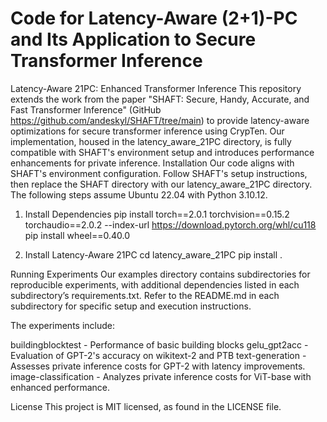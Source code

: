 # Code for Latency-Aware (2+1)-PC and Its Application to Secure Transformer Inference
Latency-Aware 21PC: Enhanced Transformer Inference
This repository extends the work from the paper "SHAFT: Secure, Handy, Accurate, and Fast Transformer Inference" (GitHub https://github.com/andeskyl/SHAFT/tree/main) to provide latency-aware optimizations for secure transformer inference using CrypTen. Our implementation, housed in the latency_aware_21PC directory, is fully compatible with SHAFT's environment setup and introduces performance enhancements for private inference.
Installation
Our code aligns with SHAFT's environment configuration. Follow SHAFT's setup instructions, then replace the SHAFT directory with our latency_aware_21PC directory. The following steps assume Ubuntu 22.04 with Python 3.10.12.

1. Install Dependencies
pip install torch==2.0.1 torchvision==0.15.2 torchaudio==2.0.2 --index-url https://download.pytorch.org/whl/cu118
pip install wheel==0.40.0

2. Install Latency-Aware 21PC
cd latency_aware_21PC
pip install .


Running Experiments
Our examples directory contains subdirectories for reproducible experiments, with additional dependencies listed in each subdirectory’s requirements.txt. Refer to the README.md in each subdirectory for specific setup and execution instructions. 

The experiments include:

buildingblocktest - Performance of basic building blocks
gelu_gpt2acc - Evaluation of GPT-2's accuracy on wikitext-2 and PTB
text-generation - Assesses private inference costs for GPT-2 with latency improvements.
image-classification - Analyzes private inference costs for ViT-base with enhanced performance.



License
This project is MIT licensed, as found in the LICENSE file.
